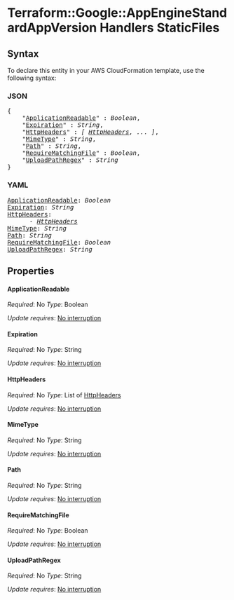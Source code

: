 # Terraform::Google::AppEngineStandardAppVersion Handlers StaticFiles

## Syntax

To declare this entity in your AWS CloudFormation template, use the following syntax:

### JSON

<pre>
{
    "<a href="#applicationreadable" title="ApplicationReadable">ApplicationReadable</a>" : <i>Boolean</i>,
    "<a href="#expiration" title="Expiration">Expiration</a>" : <i>String</i>,
    "<a href="#httpheaders" title="HttpHeaders">HttpHeaders</a>" : <i>[ <a href="handlers-staticfiles-httpheaders.md">HttpHeaders</a>, ... ]</i>,
    "<a href="#mimetype" title="MimeType">MimeType</a>" : <i>String</i>,
    "<a href="#path" title="Path">Path</a>" : <i>String</i>,
    "<a href="#requirematchingfile" title="RequireMatchingFile">RequireMatchingFile</a>" : <i>Boolean</i>,
    "<a href="#uploadpathregex" title="UploadPathRegex">UploadPathRegex</a>" : <i>String</i>
}
</pre>

### YAML

<pre>
<a href="#applicationreadable" title="ApplicationReadable">ApplicationReadable</a>: <i>Boolean</i>
<a href="#expiration" title="Expiration">Expiration</a>: <i>String</i>
<a href="#httpheaders" title="HttpHeaders">HttpHeaders</a>: <i>
      - <a href="handlers-staticfiles-httpheaders.md">HttpHeaders</a></i>
<a href="#mimetype" title="MimeType">MimeType</a>: <i>String</i>
<a href="#path" title="Path">Path</a>: <i>String</i>
<a href="#requirematchingfile" title="RequireMatchingFile">RequireMatchingFile</a>: <i>Boolean</i>
<a href="#uploadpathregex" title="UploadPathRegex">UploadPathRegex</a>: <i>String</i>
</pre>

## Properties

#### ApplicationReadable

_Required_: No
_Type_: Boolean

_Update requires_: [No interruption](https://docs.aws.amazon.com/AWSCloudFormation/latest/UserGuide/using-cfn-updating-stacks-update-behaviors.html#update-no-interrupt)

#### Expiration

_Required_: No
_Type_: String

_Update requires_: [No interruption](https://docs.aws.amazon.com/AWSCloudFormation/latest/UserGuide/using-cfn-updating-stacks-update-behaviors.html#update-no-interrupt)

#### HttpHeaders

_Required_: No
_Type_: List of <a href="handlers-staticfiles-httpheaders.md">HttpHeaders</a>

_Update requires_: [No interruption](https://docs.aws.amazon.com/AWSCloudFormation/latest/UserGuide/using-cfn-updating-stacks-update-behaviors.html#update-no-interrupt)

#### MimeType

_Required_: No
_Type_: String

_Update requires_: [No interruption](https://docs.aws.amazon.com/AWSCloudFormation/latest/UserGuide/using-cfn-updating-stacks-update-behaviors.html#update-no-interrupt)

#### Path

_Required_: No
_Type_: String

_Update requires_: [No interruption](https://docs.aws.amazon.com/AWSCloudFormation/latest/UserGuide/using-cfn-updating-stacks-update-behaviors.html#update-no-interrupt)

#### RequireMatchingFile

_Required_: No
_Type_: Boolean

_Update requires_: [No interruption](https://docs.aws.amazon.com/AWSCloudFormation/latest/UserGuide/using-cfn-updating-stacks-update-behaviors.html#update-no-interrupt)

#### UploadPathRegex

_Required_: No
_Type_: String

_Update requires_: [No interruption](https://docs.aws.amazon.com/AWSCloudFormation/latest/UserGuide/using-cfn-updating-stacks-update-behaviors.html#update-no-interrupt)

